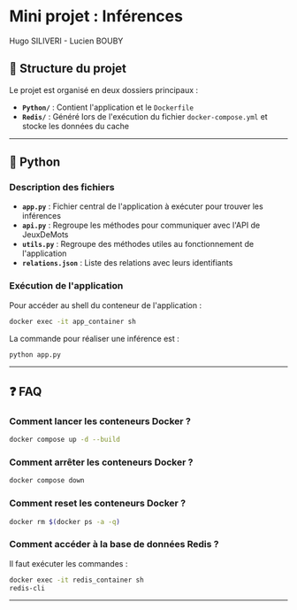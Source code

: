 # Mini projet : Inférences

Hugo SILIVERI - Lucien BOUBY

## 📂 Structure du projet

Le projet est organisé en deux dossiers principaux :

- **`Python/`** : Contient l'application et le `Dockerfile`
- **`Redis/`** : Généré lors de l'exécution du fichier `docker-compose.yml` et stocke les données du cache

---

## 🐍  Python

### Description des fichiers

- **`app.py`** : Fichier central de l'application à exécuter pour trouver les inférences
- **`api.py`** : Regroupe les méthodes pour communiquer avec l'API de JeuxDeMots 
- **`utils.py`** : Regroupe des méthodes utiles au fonctionnement de l'application
- **`relations.json`** : Liste des relations avec leurs identifiants

### Exécution de l'application

Pour accéder au shell du conteneur de l'application :
```bash
docker exec -it app_container sh
```

La commande pour réaliser une inférence est : 
```bash
python app.py
```


---

## ❓ FAQ

### Comment lancer les conteneurs Docker ?
```bash
docker compose up -d --build
```

### Comment arrêter les conteneurs Docker ?
```bash
docker compose down
```

### Comment reset les conteneurs Docker ?
```bash
docker rm $(docker ps -a -q)
```

### Comment accéder à la base de données Redis ?
Il faut exécuter les commandes : 
```bash
docker exec -it redis_container sh
redis-cli
```

---